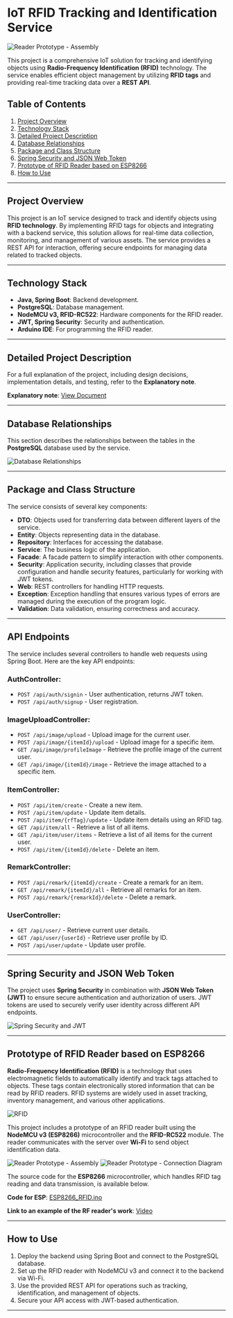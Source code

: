 

# IoT RFID Tracking and Identification Service
![Reader Prototype - Assembly](wImages/photo_1.png)

This project is a comprehensive IoT solution for tracking and identifying objects using **Radio-Frequency Identification (RFID)** technology. The service enables efficient object management by utilizing **RFID tags** and providing real-time tracking data over a **REST API**.

## Table of Contents
1. [Project Overview](#project-overview)
2. [Technology Stack](#technology-stack)
3. [Detailed Project Description](#detailed-project-description)
4. [Database Relationships](#database-relationships)
5. [Package and Class Structure](#package-and-class-structure)
6. [Spring Security and JSON Web Token](#spring-security-and-json-web-token)
7. [Prototype of RFID Reader based on ESP8266](#prototype-of-rfid-reader-based-on-esp8266)
8. [How to Use](#how-to-use)

---

## Project Overview
This project is an IoT service designed to track and identify objects using **RFID technology**. By implementing RFID tags for objects and integrating with a backend service, this solution allows for real-time data collection, monitoring, and management of various assets. The service provides a REST API for interaction, offering secure endpoints for managing data related to tracked objects.

---

## Technology Stack
- **Java, Spring Boot**: Backend development.
- **PostgreSQL**: Database management.
- **NodeMCU v3, RFID-RC522**: Hardware components for the RFID reader.
- **JWT, Spring Security**: Security and authentication.
- **Arduino IDE**: For programming the RFID reader.

---


## Detailed Project Description
For a full explanation of the project, including design decisions, implementation details, and testing, refer to the **Explanatory note**.

**Explanatory note**: [View Document](https://drive.google.com/file/d/1Qwzny58OMBryePvWp6ZP7bCAOKb-hp4t/view)

---

## Database Relationships
This section describes the relationships between the tables in the **PostgreSQL** database used by the service.

![Database Relationships](wImages/photo_2.png)

---

## Package and Class Structure

The service consists of several key components:

- **DTO**: Objects used for transferring data between different layers of the service.
- **Entity**: Objects representing data in the database.
- **Repository**: Interfaces for accessing the database.
- **Service**: The business logic of the application.
- **Facade**: A facade pattern to simplify interaction with other components.
- **Security**: Application security, including classes that provide configuration and handle security features, particularly for working with JWT tokens.
- **Web**: REST controllers for handling HTTP requests.
- **Exception**: Exception handling that ensures various types of errors are managed during the execution of the program logic.
- **Validation**: Data validation, ensuring correctness and accuracy.

---

## API Endpoints

The service includes several controllers to handle web requests using Spring Boot. Here are the key API endpoints:

### AuthController:
- `POST /api/auth/signin` - User authentication, returns JWT token.
- `POST /api/auth/signup` - User registration.

### ImageUploadController:
- `POST /api/image/upload` - Upload image for the current user.
- `POST /api/image/{itemId}/upload` - Upload image for a specific item.
- `GET /api/image/profileImage` - Retrieve the profile image of the current user.
- `GET /api/image/{itemId}/image` - Retrieve the image attached to a specific item.

### ItemController:
- `POST /api/item/create` - Create a new item.
- `POST /api/item/update` - Update item details.
- `POST /api/item/{rfTag}/update` - Update item details using an RFID tag.
- `GET /api/item/all` - Retrieve a list of all items.
- `GET /api/item/user/items` - Retrieve a list of all items for the current user.
- `POST /api/item/{itemId}/delete` - Delete an item.

### RemarkController:
- `POST /api/remark/{itemId}/create` - Create a remark for an item.
- `GET /api/remark/{itemId}/all` - Retrieve all remarks for an item.
- `POST /api/remark/{remarkId}/delete` - Delete a remark.

### UserController:
- `GET /api/user/` - Retrieve current user details.
- `GET /api/user/{userId}` - Retrieve user profile by ID.
- `POST /api/user/update` - Update user profile.

---


## Spring Security and JSON Web Token
The project uses **Spring Security** in combination with **JSON Web Token (JWT)** to ensure secure authentication and authorization of users. JWT tokens are used to securely verify user identity across different API endpoints.

![Spring Security and JWT](wImages/photo_7.png)

---
## Prototype of RFID Reader based on ESP8266

**Radio-Frequency Identification (RFID)** is a technology that uses electromagnetic fields to automatically identify and track tags attached to objects. These tags contain electronically stored information that can be read by RFID readers. RFID systems are widely used in asset tracking, inventory management, and various other applications.

![RFID](wImages/photo_6.png)

This project includes a prototype of an RFID reader built using the **NodeMCU v3 (ESP8266)** microcontroller and the **RFID-RC522** module. The reader communicates with the server over **Wi-Fi** to send object identification data.

![Reader Prototype - Assembly](wImages/photo_4.png)
![Reader Prototype - Connection Diagram](wImages/photo_5.png)

The source code for the **ESP8266** microcontroller, which handles RFID tag reading and data transmission, is available below.

**Code for ESP**: [ESP8266_RFID.ino](ESP8266_RFID.ino)

**Link to an example of the RF reader's work**: [Video](https://youtu.be/KGE6DyLrMjc)

---

## How to Use
1. Deploy the backend using Spring Boot and connect to the PostgreSQL database.
2. Set up the RFID reader with NodeMCU v3 and connect it to the backend via Wi-Fi.
3. Use the provided REST API for operations such as tracking, identification, and management of objects.
4. Secure your API access with JWT-based authentication.

---
